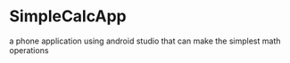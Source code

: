 # SimpleCalcApp
a phone application using android studio that can make the simplest math operations 
